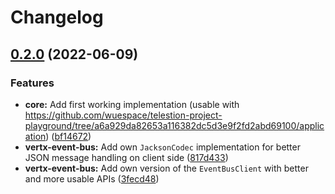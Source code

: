 # Changelog

## [0.2.0](https://github.com/wuespace/telestion-terminal-client/compare/v0.1.0...v0.2.0) (2022-06-09)


### Features

* **core:** Add first working implementation (usable with https://github.com/wuespace/telestion-project-playground/tree/a6a929da82653a116382dc5d3e9f2fd2abd69100/application) ([bf14672](https://github.com/wuespace/telestion-terminal-client/commit/bf146729ac91dde56b0f22d0a17fb3ce1c50e973))
* **vertx-event-bus:** Add own `JacksonCodec` implementation for better JSON message handling on client side ([817d433](https://github.com/wuespace/telestion-terminal-client/commit/817d433065c5986dd160037509b6b11230ee6c53))
* **vertx-event-bus:** Add own version of the `EventBusClient` with better and more usable APIs ([3fecd48](https://github.com/wuespace/telestion-terminal-client/commit/3fecd48b7e48153e52a92f4b5a1483869960a566))

